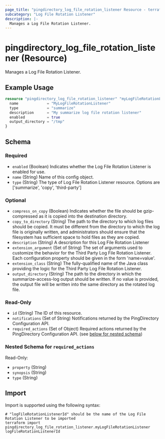 ```yaml
---
page_title: "pingdirectory_log_file_rotation_listener Resource - terraform-provider-pingdirectory"
subcategory: "Log File Rotation Listener"
description: |-
  Manages a Log File Rotation Listener.
---
```


# pingdirectory_log_file_rotation_listener (Resource)

Manages a Log File Rotation Listener.

## Example Usage

```terraform
resource "pingdirectory_log_file_rotation_listener" "myLogFileRotationListener" {
  name             = "MyLogFileRotationListener"
  type             = "summarize"
  description      = "My summarize log file rotation listener"
  enabled          = true
  output_directory = "/tmp"
}
```

<!-- schema generated by tfplugindocs -->
## Schema

### Required

- `enabled` (Boolean) Indicates whether the Log File Rotation Listener is enabled for use.
- `name` (String) Name of this config object.
- `type` (String) The type of Log File Rotation Listener resource. Options are ['summarize', 'copy', 'third-party']

### Optional

- `compress_on_copy` (Boolean) Indicates whether the file should be gzip-compressed as it is copied into the destination directory.
- `copy_to_directory` (String) The path to the directory to which log files should be copied. It must be different from the directory to which the log file is originally written, and administrators should ensure that the filesystem has sufficient space to hold files as they are copied.
- `description` (String) A description for this Log File Rotation Listener
- `extension_argument` (Set of String) The set of arguments used to customize the behavior for the Third Party Log File Rotation Listener. Each configuration property should be given in the form 'name=value'.
- `extension_class` (String) The fully-qualified name of the Java class providing the logic for the Third Party Log File Rotation Listener.
- `output_directory` (String) The path to the directory in which the summarize-access-log output should be written. If no value is provided, the output file will be written into the same directory as the rotated log file.

### Read-Only

- `id` (String) The ID of this resource.
- `notifications` (Set of String) Notifications returned by the PingDirectory Configuration API.
- `required_actions` (Set of Object) Required actions returned by the PingDirectory Configuration API. (see [below for nested schema](#nestedatt--required_actions))

<a id="nestedatt--required_actions"></a>
### Nested Schema for `required_actions`

Read-Only:

- `property` (String)
- `synopsis` (String)
- `type` (String)

## Import

Import is supported using the following syntax:

```shell
# "logFileRotationListenerId" should be the name of the Log File Rotation Listener to be imported
terraform import pingdirectory_log_file_rotation_listener.myLogFileRotationListener logFileRotationListenerId
```

